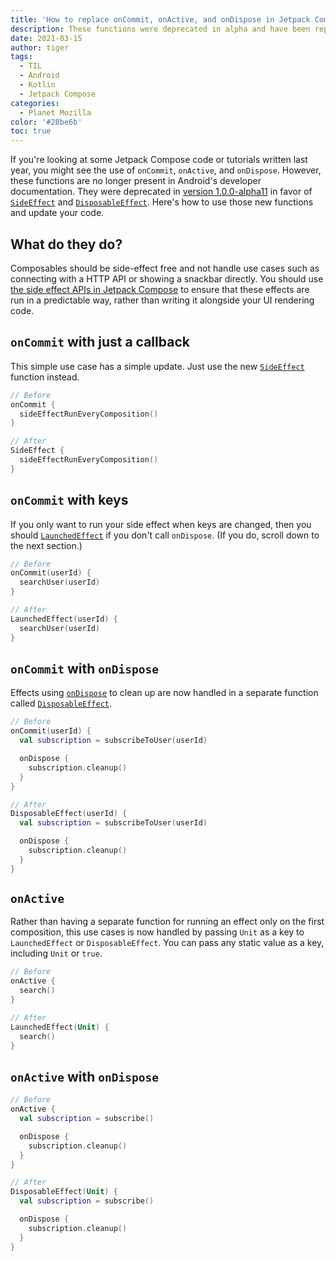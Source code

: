 ```yaml
---
title: 'How to replace onCommit, onActive, and onDispose in Jetpack Compose'
description: These functions were deprecated in alpha and have been replaced.
date: 2021-03-15
author: tiger
tags:
  - TIL
  - Android
  - Kotlin
  - Jetpack Compose
categories:
  - Planet Mozilla
color: '#28be6b'
toc: true
---
```


If you're looking at some Jetpack Compose code or tutorials written last year, you might see the use of `onCommit`, `onActive`, and `onDispose`. However, these functions are no longer present in Android's developer documentation. They were deprecated in [version 1.0.0-alpha11](https://developer.android.com/jetpack/androidx/releases/compose-runtime#1.0.0-alpha11) in favor of [`SideEffect`](https://developer.android.com/reference/kotlin/androidx/compose/runtime/package-summary#sideeffect) and [`DisposableEffect`](https://developer.android.com/reference/kotlin/androidx/compose/runtime/package-summary#disposableeffect_1). Here's how to use those new functions and update your code.

## What do they do?

Composables should be side-effect free and not handle use cases such as connecting with a HTTP API or showing a snackbar directly. You should use [the side effect APIs in Jetpack Compose](https://developer.android.com/jetpack/compose/lifecycle#state-effect-use-cases) to ensure that these effects are run in a predictable way, rather than writing it alongside your UI rendering code.

## `onCommit` with just a callback

This simple use case has a simple update. Just use the new [`SideEffect`](https://developer.android.com/reference/kotlin/androidx/compose/runtime/package-summary#sideeffect) function instead.

```kotlin
// Before
onCommit {
  sideEffectRunEveryComposition()
}
```

```kotlin
// After
SideEffect {
  sideEffectRunEveryComposition()
}
```

## `onCommit` with keys

If you only want to run your side effect when keys are changed, then you should [`LaunchedEffect`](https://developer.android.com/reference/kotlin/androidx/compose/runtime/package-summary#launchedeffect_1) if you don't call `onDispose`. (If you do, scroll down to the next section.)

```kotlin
// Before
onCommit(userId) {
  searchUser(userId)
}
```

```kotlin
// After
LaunchedEffect(userId) {
  searchUser(userId)
}
```

## `onCommit` with `onDispose`

Effects using [`onDispose`](https://developer.android.com/reference/kotlin/androidx/compose/runtime/DisposableEffectScope#ondispose) to clean up are now handled in a separate function called [`DisposableEffect`](https://developer.android.com/reference/kotlin/androidx/compose/runtime/package-summary#disposableeffect_1).

```kotlin
// Before
onCommit(userId) {
  val subscription = subscribeToUser(userId)

  onDispose {
    subscription.cleanup()
  }
}
```

```kotlin
// After
DisposableEffect(userId) {
  val subscription = subscribeToUser(userId)

  onDispose {
    subscription.cleanup()
  }
}
```

## `onActive`

Rather than having a separate function for running an effect only on the first composition, this use cases is now handled by passing `Unit` as a key to `LaunchedEffect` or `DisposableEffect`. You can pass any static value as a key, including `Unit` or `true`.

```kotlin
// Before
onActive {
  search()
}
```

```kotlin
// After
LaunchedEffect(Unit) {
  search()
}
```

## `onActive` with `onDispose`

```kotlin
// Before
onActive {
  val subscription = subscribe()

  onDispose {
    subscription.cleanup()
  }
}
```

```kotlin
// After
DisposableEffect(Unit) {
  val subscription = subscribe()

  onDispose {
    subscription.cleanup()
  }
}
```
